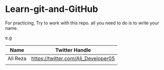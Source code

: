 # Learn-git-and-GitHub
For practicing, Try to work with this repo.
all you need to do is to write your name.

e.g

|Name|Twitter Handle|
|---|---|
|Ali Reza|https://twitter.com/Ali_Developer05|
|||
